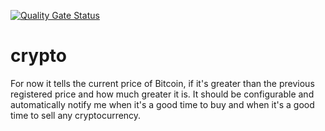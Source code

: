 [![Quality Gate Status](https://sonarcloud.io/api/project_badges/measure?project=AbelAlejandro_crypto&metric=alert_status)](https://sonarcloud.io/dashboard?id=AbelAlejandro_crypto)

# crypto
For now it tells the current price of Bitcoin, if it's greater than the previous registered price and how much greater it is.
It should be configurable and automatically notify me when it's a good time to buy and when it's a good time to sell any cryptocurrency.
